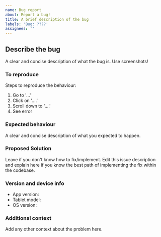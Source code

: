 ```yaml
---
name: Bug report
about: Report a bug!
title: A brief description of the bug
labels: 'Bug: ????'
assignees: ''
---
```


## Describe the bug

A clear and concise description of what the bug is. Use screenshots!

### To reproduce

Steps to reproduce the behaviour:

1. Go to '...'
2. Click on '....'
3. Scroll down to '....'
4. See error

### Expected behaviour

A clear and concise description of what you expected to happen.

### Proposed Solution

Leave if you don't know how to fix/implement. Edit this issue description and explain here if you know the best path of implementing the fix within the codebase.

### Version and device info

- App version:
- Tablet model:
- OS version:

### Additional context

Add any other context about the problem here.
